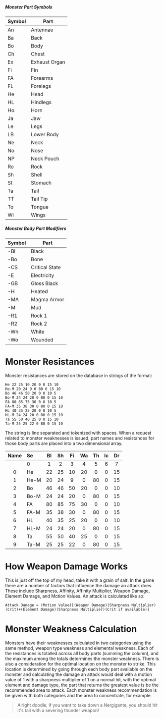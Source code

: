 ##### *Monster Part Symbols*

|Symbol|Part|
|---|---|
|An|Antennae|
|Ba|Back|
|Bo|Body|
|Ch|Chest|
|Ex|Exhaust Organ|
|Fi|Fin|
|FA|Forearms|
|FL|Forelegs|
|He|Head|
|HL|Hindlegs|
|Ho|Horn|
|Ja|Jaw|
|Le|Legs|
|LB|Lower Body|
|Ne|Neck|
|No|Nose|
|NP|Neck Pouch|
|Ro|Rock|
|Sh|Shell|
|St|Stomach|
|Ta|Tail|
|TT|Tail Tip|
|To|Tongue|
|Wi|Wings|

##### *Monster Body Part Modifiers*

|Symbol|Part|
|---|---|
|-Bl|Black|
|-Bo|Bone|
|-CS|Critical State|
|-E|Electricity|
|-GB|Gloss Black|
|-H|Heated|
|-MA|Magma Armor|
|-M|Mud|
|-R1|Rock 1|
|-R2|Rock 2|
|-Wh|White|
|-Wo|Wounded|

# Monster Resistances
Monster resistances are stored on the database in strings of the format:
```
He 22 25 10 20 0 0 15 10
He-M 20 24 9 0 80 0 15 10
Bo 46 46 50 20 0 0 10 5
Bo-M 24 24 20 0 80 0 15 10
FA 80 85 75 30 0 0 10 5
FA-M 35 38 30 0 80 0 15 10
HL 40 35 25 20 0 0 10 5
HL-M 24 24 20 0 80 0 15 10
Ta 55 50 40 25 0 0 15 10
Ta-M 25 25 22 0 80 0 15 10
```
The string is line separated and tokenized with spaces. When a request
related to monster weaknesses is issued, part names and resistances for
those body parts are placed into a two dimensional array.

|Name|Se|Bl|Sh|Fi|Wa|Th|Ic|Dr|
|:-:|:--|:-:|:-:|:-:|:-:|:-:|:-:|:-:|
||0|1|2|3|4|5|6|7|
|0|He|22|25|10|20|0|0|15|10|
|1|He-M|20|24|9|0|80|0|15|10|
|2|Bo|46|46|50|20|0|0|10|5|
|3|Bo-M|24|24|20|0|80|0|15|10|
|4|FA|80|85|75|30|0|0|10|5|
|5|FA-M|35|38|30|0|80|0|15|10|
|6|HL|40|35|25|20|0|0|10|5|
|7|HL-M|24|24|20|0|80|0|15|10|
|8|Ta|55|50|40|25|0|0|15|10|
|9|Ta-M|25|25|22|0|80|0|15|10|

# How Weapon Damage Works
This is just off the top of my head, take it with a grain of salt.
In the game there are a number of factors that influence the damage an
attack does. These include Sharpness, Affinity, Affinity Multiplier,
Weapon Damage, Element Damage, and Motion Values. An attack is
calculated like so:
```
Attack Damage = (Motion Value)[(Weapon Damage)(Sharpness Multiplier)(Crit)+(Element Damage)(Sharpness Multiplier)(Crit if available)]
```

# Monster Weakness Calculation
Monsters have their weaknesses calculated in two categories using
the same method, weapon type weakness and elemental weakness.
Each of the resistances is totalled across all body parts (summing the 
column), and the maximum among the totals determines the monster 
weakness. There is also a consideration for the optimal location on the 
monster to strike. This location is determined by going through each 
body part available on the monster and calculating the damage an attack 
would deal with a motion value of 1 with a sharpness multiplier of 1 on 
a normal hit, with the optimal element and damage type, the part that
returns the greatest value is be the recommended area to attack.
Each monster weakness recommendation is be given with both categories
and the area to concentrate, for example:
>Alright doodle, if you want to take down a Nergigante, you should hit
it's tail with a severing thunder weapon!
